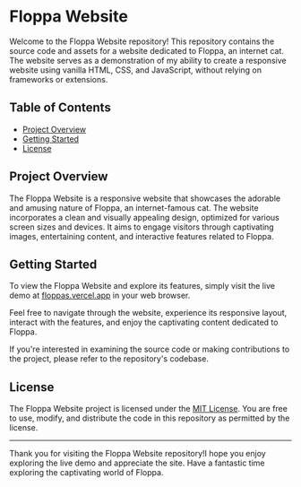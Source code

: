 # Floppa Website

Welcome to the Floppa Website repository! This repository contains the source code and assets for a website dedicated to Floppa, an internet cat. The website serves as a demonstration of my ability to create a responsive website using vanilla HTML, CSS, and JavaScript, without relying on frameworks or extensions.

## Table of Contents
- [Project Overview](#project-overview)
- [Getting Started](#getting-started)
- [License](#license)

## Project Overview

The Floppa Website is a responsive website that showcases the adorable and amusing nature of Floppa, an internet-famous cat. The website incorporates a clean and visually appealing design, optimized for various screen sizes and devices. It aims to engage visitors through captivating images, entertaining content, and interactive features related to Floppa.

## Getting Started

To view the Floppa Website and explore its features, simply visit the live demo at [floppas.vercel.app](https://floppas.vercel.app) in your web browser.

Feel free to navigate through the website, experience its responsive layout, interact with the features, and enjoy the captivating content dedicated to Floppa.

If you're interested in examining the source code or making contributions to the project, please refer to the repository's codebase.

## License

The Floppa Website project is licensed under the [MIT License](LICENSE). You are free to use, modify, and distribute the code in this repository as permitted by the license.

---

Thank you for visiting the Floppa Website repository!I hope you enjoy exploring the live demo and appreciate the site. Have a fantastic time exploring the captivating world of Floppa.
